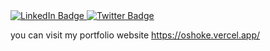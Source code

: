 

<div id="badges">
  <a href="https://www.linkedin.com/in/oshoke-oyati?lipi=urn%3Ali%3Apage%3Ad_flagship3_profile_view_base_contact_details%3B%2Bj2Ai186QgemFxoa1gfzrw%3D%3D">
    <img src="https://img.shields.io/badge/LinkedIn-blue?style=for-the-badge&logo=linkedin&logoColor=white" alt="LinkedIn Badge"/>
  </a>

  <a href="https://twitter.com/Airshokes">
    <img src="https://img.shields.io/badge/Twitter-blue?style=for-the-badge&logo=twitter&logoColor=white" alt="Twitter Badge"/>
  </a>
</div>

you can visit my portfolio website https://oshoke.vercel.app/


<!--
**shokes/shokes** is a ✨ _special_ ✨ repository because its `README.md` (this file) appears on your GitHub profile.

### :fire: My Stats :
[![GitHub Streak](http://github-readme-streak-stats.herokuapp.com?user=shokes&theme=dark&background=000000)](https://git.io/streak-stats)


[![Top Langs](https://github-readme-stats.vercel.app/api/top-langs/?username=shokes&layout=compact&theme=vision-friendly-dark)](https://github.com/anuraghazra/github-readme-stats)
